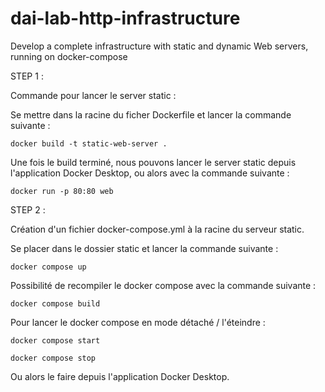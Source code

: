 # dai-lab-http-infrastructure
Develop a complete infrastructure with static and dynamic Web servers, running on docker-compose

STEP 1 : 

Commande pour lancer le server static :

Se mettre dans la racine du ficher Dockerfile et lancer la commande suivante :

`docker build -t static-web-server .`

Une fois le build terminé, nous pouvons lancer le server static depuis l'application Docker Desktop, ou alors avec la
commande suivante :

`docker run -p 80:80 web`

STEP 2 :

Création d'un fichier docker-compose.yml à la racine du serveur static.

Se placer dans le dossier static et lancer la commande suivante :

`docker compose up`

Possibilité de recompiler le docker compose avec la commande suivante :

`docker compose build`

Pour lancer le docker compose en mode détaché / l'éteindre :

`docker compose start`

`docker compose stop`

Ou alors le faire depuis l'application Docker Desktop.